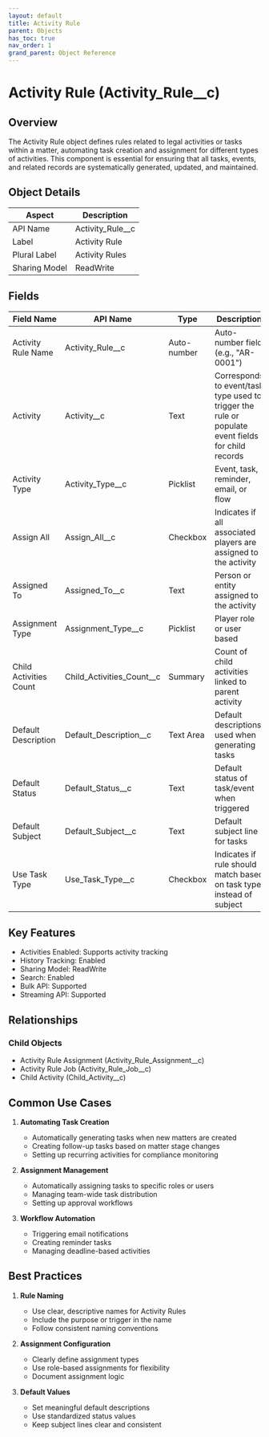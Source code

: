 ```yaml
---
layout: default
title: Activity Rule
parent: Objects
has_toc: true
nav_order: 1
grand_parent: Object Reference
---
```


# Activity Rule (Activity_Rule__c)

## Overview

The Activity Rule object defines rules related to legal activities or tasks within a matter, automating task creation and assignment for different types of activities. This component is essential for ensuring that all tasks, events, and related records are systematically generated, updated, and maintained.

## Object Details

| Aspect | Description |
|--------|-------------|
| API Name | Activity_Rule__c |
| Label | Activity Rule |
| Plural Label | Activity Rules |
| Sharing Model | ReadWrite |

## Fields

| Field Name | API Name | Type | Description |
|------------|----------|------|-------------|
| Activity Rule Name | Activity_Rule__c | Auto-number | Auto-number field (e.g., "AR-0001") |
| Activity | Activity__c | Text | Corresponds to event/task type used to trigger the rule or populate event fields for child records |
| Activity Type | Activity_Type__c | Picklist | Event, task, reminder, email, or flow |
| Assign All | Assign_All__c | Checkbox | Indicates if all associated players are assigned to the activity |
| Assigned To | Assigned_To__c | Text | Person or entity assigned to the activity |
| Assignment Type | Assignment_Type__c | Picklist | Player role or user based |
| Child Activities Count | Child_Activities_Count__c | Summary | Count of child activities linked to parent activity |
| Default Description | Default_Description__c | Text Area | Default descriptions used when generating tasks |
| Default Status | Default_Status__c | Text | Default status of task/event when triggered |
| Default Subject | Default_Subject__c | Text | Default subject line for tasks |
| Use Task Type | Use_Task_Type__c | Checkbox | Indicates if rule should match based on task type instead of subject |

## Key Features

- Activities Enabled: Supports activity tracking
- History Tracking: Enabled
- Sharing Model: ReadWrite
- Search: Enabled
- Bulk API: Supported
- Streaming API: Supported

## Relationships

### Child Objects
- Activity Rule Assignment (Activity_Rule_Assignment__c)
- Activity Rule Job (Activity_Rule_Job__c)
- Child Activity (Child_Activity__c)

## Common Use Cases

1. **Automating Task Creation**
   - Automatically generating tasks when new matters are created
   - Creating follow-up tasks based on matter stage changes
   - Setting up recurring activities for compliance monitoring

2. **Assignment Management**
   - Automatically assigning tasks to specific roles or users
   - Managing team-wide task distribution
   - Setting up approval workflows

3. **Workflow Automation**
   - Triggering email notifications
   - Creating reminder tasks
   - Managing deadline-based activities

## Best Practices

1. **Rule Naming**
   - Use clear, descriptive names for Activity Rules
   - Include the purpose or trigger in the name
   - Follow consistent naming conventions

2. **Assignment Configuration**
   - Clearly define assignment types
   - Use role-based assignments for flexibility
   - Document assignment logic

3. **Default Values**
   - Set meaningful default descriptions
   - Use standardized status values
   - Keep subject lines clear and consistent